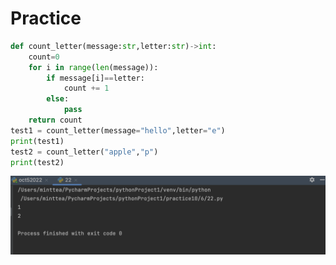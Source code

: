 # Practice

```.py
def count_letter(message:str,letter:str)->int:
    count=0
    for i in range(len(message)):
        if message[i]==letter:
            count += 1
        else:
            pass
    return count
test1 = count_letter(message="hello",letter="e")
print(test1)
test2 = count_letter("apple","p")
print(test2)
```

![](https://github.com/MeisaChi/Unit-1/blob/main/Screenshots/Practice10-06-22.png)
